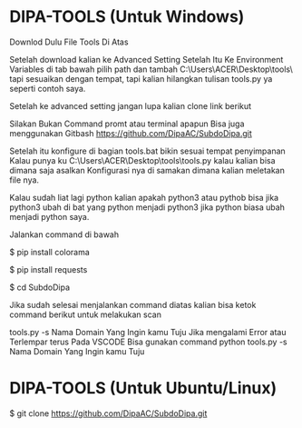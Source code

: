 # DIPA-TOOLS (Untuk Windows)
Downlod Dulu File Tools Di Atas

Setelah download kalian ke Advanced Setting Setelah Itu Ke Environment Variables di tab bawah pilih path dan tambah 
C:\Users\ACER\Desktop\tools\ tapi sesuaikan dengan tempat, tapi kalian hilangkan tulisan tools.py ya seperti contoh saya.

Setelah ke advanced setting jangan lupa
kalian clone link berikut

Silakan Bukan Command promt atau terminal apapun
Bisa juga menggunakan Gitbash
https://github.com/DipaAC/SubdoDipa.git

Setelah itu konfigure di bagian tools.bat bikin sesuai tempat penyimpanan 
Kalau punya ku C:\Users\ACER\Desktop\tools\tools.py kalau kalian bisa dimana saja asalkan
Konfigurasi nya di samakan dimana kalian meletakan file nya.

Kalau sudah liat lagi python kalian apakah python3 atau pythob bisa jika python3 ubah di bat yang python menjadi
python3 jika python biasa ubah menjadi python saya.

Jalankan command di bawah

$ pip install colorama

$ pip install requests

$ cd SubdoDipa

Jika sudah selesai menjalankan command diatas
kalian bisa ketok command berikut untuk melakukan scan

tools.py -s Nama Domain Yang Ingin kamu Tuju
Jika mengalami Error atau Terlempar terus Pada VSCODE
Bisa gunakan command 
python tools.py -s Nama Domain Yang Ingin kamu Tuju

# DIPA-TOOLS (Untuk Ubuntu/Linux)
$ git clone https://github.com/DipaAC/SubdoDipa.git
